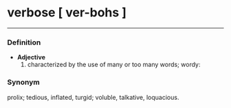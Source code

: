 # verbose [ ver-bohs ]
---
### Definition
- **Adjective**
  1. characterized by the use of many or too many words; wordy:
### Synonym
prolix; tedious, inflated, turgid; voluble, talkative, loquacious.
